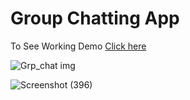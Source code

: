 # Group Chatting App 
To See Working Demo [Click here](https://grp-chat-saurav.netlify.app/)




![Grp_chat img](https://user-images.githubusercontent.com/87993336/193402092-ac3ce162-b08a-4198-9182-70bbf950180a.png)



![Screenshot (396)](https://user-images.githubusercontent.com/87993336/193402154-7a3837d2-2b13-44b3-81b7-595e6a961424.png)

